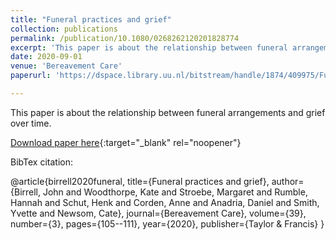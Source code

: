 ```yaml
---
title: "Funeral practices and grief"
collection: publications
permalink: /publication/10.1080/0268262120201828774
excerpt: 'This paper is about the relationship between funeral arrangements and grief over time.'
date: 2020-09-01
venue: 'Bereavement Care'
paperurl: 'https://dspace.library.uu.nl/bitstream/handle/1874/409975/Funeral_practices_and_grief.pdf?sequence=1'

---
```

This paper is about the relationship between funeral arrangements and grief over time.

[Download paper here](https://dspace.library.uu.nl/bitstream/handle/1874/409975/Funeral_practices_and_grief.pdf?sequence=1){:target="_blank" rel="noopener"}

BibTex citation: 

@article{birrell2020funeral,
  title={Funeral practices and grief},
  author={Birrell, John and Woodthorpe, Kate and Stroebe, Margaret and Rumble, Hannah and Schut, Henk and Corden, Anne and Anadria, Daniel and Smith, Yvette and Newsom, Cate},
  journal={Bereavement Care},
  volume={39},
  number={3},
  pages={105--111},
  year={2020},
  publisher={Taylor \& Francis}
}